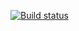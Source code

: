 [![Build status](https://ci.appveyor.com/api/projects/status/8s84yppf7i5c9n7a?svg=true)](https://ci.appveyor.com/project/LaraKra/postman-echo)
